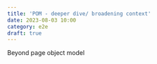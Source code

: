 ```yaml
---
title: 'POM - deeper dive/ broadening context'
date: 2023-08-03 10:00
category: e2e
draft: true
---
```


Beyond page object model

[]()
[](https://medium.com/@blakenorrish/going-deeper-into-the-page-object-model-4aee634d9c98)